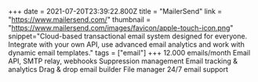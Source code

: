 +++
date = 2021-07-20T23:39:22.800Z
title = "MailerSend"
link = "https://www.mailersend.com/"
thumbnail = "https://www.mailersend.com/images/favicon/apple-touch-icon.png"
snippet="Cloud-based transactional email system designed for everyone. Integrate with your own API, use advanced email analytics and work with dynamic email templates."
tags = ["email"]
+++
12.000 emails/month
Email API, SMTP relay, webhooks
Suppression management
Email tracking & analytics
Drag & drop email builder
File manager
24/7 email support
